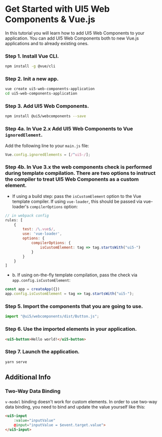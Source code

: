 # Get Started with UI5 Web Components & Vue.js

In this tutorial you will learn how to add UI5 Web Components to your application. You can add UI5 Web Components both to new Vue.js applications and to already existing ones.

### Step 1. Install Vue CLI.

```bash
npm install -g @vue/cli
```

### Step 2. Init a new app.

```bash
vue create ui5-web-components-application
cd ui5-web-components-application
```

### Step 3. Add UI5 Web Components.

```bash
npm install @ui5/webcomponents --save
```

### Step 4a. In Vue 2.x Add UI5 Web Components to Vue `ignoredElement`.

Add the following line to your ```main.js``` file:

```js
Vue.config.ignoredElements = [/^ui5-/];
```

### Step 4b. In Vue 3.x the web components check is performed during template compilation. There are two options to instruct the compiler to treat UI5 Web Components as a custom element.

- If using a build step: pass the `isCustomElement` option to the Vue template compiler. If using `vue-loader`, this should be passed via vue-loader's `compilerOptions` option:

```js
// in webpack config
rules: [
	{
		test: /\.vue$/,
		use: 'vue-loader',
		options: {
			compilerOptions: {
				isCustomElement: tag => tag.startsWith("ui5-")
			}
		}
	}
]
```

- b. If using on-the-fly template compilation, pass the check via `app.config.isCustomElement`:

```js
const app = createApp({})
app.config.isCustomElement = tag => tag.startsWith("ui5-");
```
### Step 5. Import the components that you are going to use.

```js
import "@ui5/webcomponents/dist/Button.js";
```

### Step 6. Use the imported elements in your application.

```html
<ui5-button>Hello world!</ui5-button>
```

### Step 7. Launch the application.

```bash
yarn serve
```

## Additional Info

### Two-Way Data Binding

`v-model` binding doesn't work for custom elements. In order to use two-way data binding, you need to bind and update the value yourself like this:

```html
<ui5-input
	:value="inputValue"
	@input="inputValue = $event.target.value">
</ui5-input>
```
